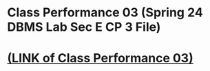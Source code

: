 # Class Performance 03 (Spring 24 DBMS Lab Sec E CP 3 File)


# [(LINK of Class Performance 03)](https://github.com/TashinParvez/Database-Management-Systems-UIU/tree/main/DBMS%20LAB%20-%20Class%20Performance/Sec%20E%20-%20Class%20Performance%203%20-%20(SubQuery))
